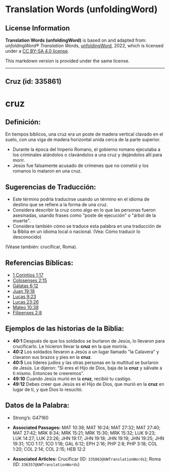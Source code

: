 # Translation Words (unfoldingWord)

## License Information

**Translation Words (unfoldingWord)** is based on and adapted from: _unfoldingWord® Translation Words_, [unfoldingWord](https://unfoldingword.org/utw), 2022, which is licensed under a [CC BY-SA 4.0 license](https://creativecommons.org/licenses/by-sa/4.0/legalcode.en).

This markdown version is provided under the same license.



--------------------------------

## Cruz (id: 335861)

cruz
====

Definición:
-----------

En tiempos bíblicos, una cruz era un poste de madera vertical clavado en el suelo, con una viga de madera horizontal unida cerca de la parte superior.

* Durante la época del Imperio Romano, el gobierno romano ejecutaba a los criminales atándolos o clavándolos a una cruz y dejándolos allí para morir.
* Jesús fue falsamente acusado de crímenes que no cometió y los romanos lo mataron en una cruz.

Sugerencias de Traducción:
--------------------------

* Este término podría traducirse usando un término en el idioma de destino que se refiere a la forma de una cruz.
* Considera describir la cruz como algo en lo que las personas fueron asesinadas, usando frases como "poste de ejecución" o "árbol de la muerte".
* Considera también cómo se traduce esta palabra en una traducción de la Biblia en un idioma local o nacional. (Vea: Cómo traducir lo desconocido)

(Véase también: crucificar, Roma).

Referencias Bíblicas:
---------------------

* [1 Corintios 1:17](https://ref.ly/1Cor1:17)
* [Colosenses 2:15](https://ref.ly/Col2:15)
* [Gálatas 6:12](https://ref.ly/Gal6:12)
* [Juan 19:18](https://ref.ly/John19:18)
* [Lucas 9:23](https://ref.ly/Luke9:23)
* [Lucas 23:26](https://ref.ly/Luke23:26)
* [Mateo 10:38](https://ref.ly/Matt10:38)
* [Filipenses 2:8](https://ref.ly/Phil2:8)

Ejemplos de las historias de la Biblia:
---------------------------------------

* **40:1** Después de que los soldados se burlaron de Jesús, lo llevaron para crucificarlo. Le hicieron llevar la **cruz** en la que moriría.
* **40:2** Los soldados llevaron a Jesús a un lugar llamado "la Calavera" y clavaron sus brazos y pies en la **cruz**.
* **40:5** Los líderes judíos y las otras personas en la multitud se burlaron de Jesús. Le dijeron: “Si eres el Hijo de Dios, baja de la **cruz** y sálvate a ti mismo. Entonces te creeremos”.
* **49:10** Cuando Jesús murió en la **cruz**, recibió tu castigo.
* **49:12** Debes creer que Jesús es el Hijo de Dios, que murió en la **cruz** en lugar de ti, y que Dios lo resucitó.

Datos de la Palabra:
--------------------

* Strong’s: G47160

* **Associated Passages:** MAT 10:38; MAT 16:24; MAT 27:32; MAT 27:40; MAT 27:42; MRK 8:34; MRK 15:21; MRK 15:30; MRK 15:32; LUK 9:23; LUK 14:27; LUK 23:26; JHN 19:17; JHN 19:18; JHN 19:19; JHN 19:25; JHN 19:31; 1CO 1:17; 1CO 1:18; GAL 6:12; EPH 2:16; PHP 2:8; PHP 3:18; COL 1:20; COL 2:14; COL 2:15; HEB 12:2
* **Associated Articles:** Crucificar (ID: `335863@UWTranslationWords`); Roma (ID: `336357@UWTranslationWords`)

